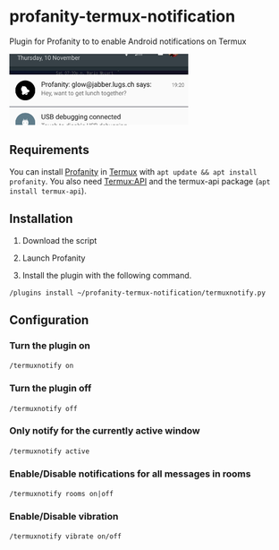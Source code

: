 # profanity-termux-notification
Plugin for Profanity to to enable Android notifications on Termux

![Screenshot](screenshot.png)


## Requirements

You can install [Profanity](http://profanity.im) in [Termux](http://termux.com) with `apt update && apt install profanity`. You also need [Termux:API](https://play.google.com/store/apps/details?id=com.termux.api) and the termux-api package (`apt install termux-api`). 


## Installation

1. Download the script

2. Launch Profanity

3. Install the plugin with the following command.

```
/plugins install ~/profanity-termux-notification/termuxnotify.py

```

## Configuration

### Turn the plugin on

`/termuxnotify on`

### Turn the plugin off

`/termuxnotify off`

### Only notify for the currently active window

`/termuxnotify active`

### Enable/Disable notifications for all messages in rooms

`/termuxnotify rooms on|off`

### Enable/Disable vibration

`/termuxnotify vibrate on/off`


